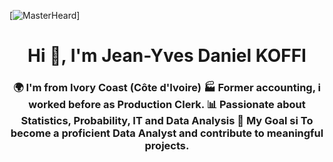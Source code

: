 [![MasterHeard](https://1.bp.blogspot.com/-7A4WynwLsMw/XbBpCXG8fHI/AAAAAAAAMt4/uOa1bpLskYgrwGbllhSu2SDj_Mig8SXJQCLcBGAsYHQ/s1600/2000_600px.gif)]
<h1 align="center">Hi 👋, I'm Jean-Yves Daniel KOFFI</h1>
<h3 align="center">🌍 I'm from Ivory Coast (Côte d'Ivoire) 🏭 Former accounting, i worked before as Production Clerk. 📊 Passionate about Statistics, Probability, IT and Data Analysis 🎯 My Goal si To become a proficient Data Analyst and contribute to meaningful projects.</h3>
<img align="right" alt="Coding" width='400" src="https://cdn.dribble.com/user/1162077/screenshots/3848914/programmer.gif">

- 🌱 I’m currently learning **Google Advanced Data Analytics Certificat Professionnel**


